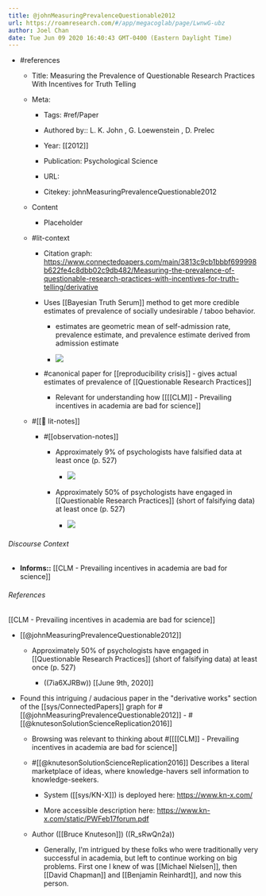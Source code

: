 ```yaml
---
title: @johnMeasuringPrevalenceQuestionable2012
url: https://roamresearch.com/#/app/megacoglab/page/LwnwG-ubz
author: Joel Chan
date: Tue Jun 09 2020 16:40:43 GMT-0400 (Eastern Daylight Time)
---
```


- #references

    - Title: Measuring the Prevalence of Questionable Research Practices With Incentives for Truth Telling

    - Meta:

        - Tags: #ref/Paper

        - Authored by::  L. K. John ,  G. Loewenstein ,  D. Prelec

        - Year: [[2012]]

        - Publication: Psychological Science

        - URL:

        - Citekey: johnMeasuringPrevalenceQuestionable2012

    - Content

        - Placeholder

    - #lit-context

        - Citation graph: https://www.connectedpapers.com/main/3813c9cb1bbbf699998b622fe4c8dbb02c9db482/Measuring-the-prevalence-of-questionable-research-practices-with-incentives-for-truth-telling/derivative

        - Uses [[Bayesian Truth Serum]] method to get more credible estimates of prevalence of socially undesirable / taboo behavior.

            - estimates are geometric mean of self-admission rate, prevalence estimate, and prevalence estimate derived from admission estimate

            - ![](https://firebasestorage.googleapis.com/v0/b/firescript-577a2.appspot.com/o/imgs%2Fapp%2Fmegacoglab%2FoKhUBABf8C.png?alt=media&token=812963b9-b2fc-45fc-bb2e-3c0e5544baa9)

        - #canonical paper for [[reproducibility crisis]] - gives actual estimates of prevalence of [[Questionable Research Practices]]

            - Relevant for understanding how [[[[CLM]] - Prevailing incentives in academia are bad for science]]

    - #[[📝 lit-notes]]

        - #[[observation-notes]]

            - Approximately 9% of psychologists have falsified data at least once (p. 527)

                - ![](https://firebasestorage.googleapis.com/v0/b/firescript-577a2.appspot.com/o/imgs%2Fapp%2Fmegacoglab%2FkOMEtFZE5Y.png?alt=media&token=eae4ed16-2729-42d2-a5fd-341f9550aae2)

            - Approximately 50% of psychologists have engaged in [[Questionable Research Practices]] (short of falsifying data) at least once (p. 527)

                - ![](https://firebasestorage.googleapis.com/v0/b/firescript-577a2.appspot.com/o/imgs%2Fapp%2Fmegacoglab%2FkOMEtFZE5Y.png?alt=media&token=eae4ed16-2729-42d2-a5fd-341f9550aae2)

###### Discourse Context

- **Informs::** [[CLM - Prevailing incentives in academia are bad for science]]

###### References

[[CLM - Prevailing incentives in academia are bad for science]]

- [[@johnMeasuringPrevalenceQuestionable2012]]

    - Approximately 50% of psychologists have engaged in [[Questionable Research Practices]] (short of falsifying data) at least once (p. 527)

        - ((7ia6XJRBw))
[[June 9th, 2020]]

- Found this intriguing / audacious paper in the "derivative works" section of the [[sys/ConnectedPapers]] graph for #[[@johnMeasuringPrevalenceQuestionable2012]] - #[[@knutesonSolutionScienceReplication2016]]

    - Browsing was relevant to thinking about #[[[[CLM]] - Prevailing incentives in academia are bad for science]]

    - #[[@knutesonSolutionScienceReplication2016]] Describes a literal marketplace of ideas, where knowledge-havers sell information to knowledge-seekers.

        - System ([[sys/KN-X]]) is deployed here: https://www.kn-x.com/

        - More accessible description here: https://www.kn-x.com/static/PWFeb17forum.pdf

    - Author ([[Bruce Knuteson]]) ((R_sRwQn2a))

        - Generally, I'm intrigued by these folks who were traditionally very successful in academia, but left to continue working on big problems. First one I knew of was [[Michael Nielsen]], then [[David Chapman]] and [[Benjamin Reinhardt]], and now this person.
